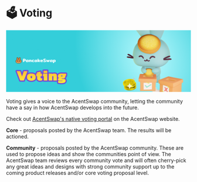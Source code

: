 # 🗳 Voting

![](../../.gitbook/assets/voting-header.png)

Voting gives a voice to the AcentSwap community, letting the community have a say in how AcentSwap develops into the future.

Check out [AcentSwap's native voting portal](https://voting.pancakeswap.finance/?\_gl=1\*pc8o0h\*\_ga\*MTUzNDEzNDQxMy4xNjAwNzkzNDM4\*\_ga\_334KNG3DMQ\*MTYwNDMwMTk4Ni42MC4xLjE2MDQzMDM3MDIuMA..#/) on the AcentSwap website.

**Core** - proposals posted by the AcentSwap team. The results will be actioned.

**Community** - proposals posted by the AcentSwap community. These are used to propose ideas and show the communities point of view. The AcentSwap team reviews every community vote and will often cherry-pick any great ideas and designs with strong community support up to the coming product releases and/or core voting proposal level.
